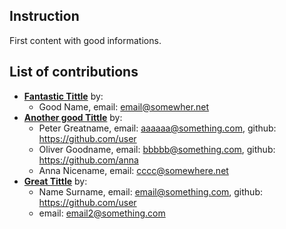 ## Instruction

First content with good informations.
## List of contributions

- [__Fantastic Tittle__](namesix) by:
   * Good Name, email: email@somewher.net
- [__Another good Tittle__](namethree-namefour-namefive) by:
   * Peter Greatname, email: aaaaaa@something.com, github: https://github.com/user
   * Oliver Goodname, email: bbbbb@something.com, github: https://github.com/anna
   * Anna Nicename, email: cccc@somewhere.net
- [__Great Tittle__](nameone-nametwo) by:
   * Name Surname, email: email@something.com, github: https://github.com/user
   * email: email2@something.com
